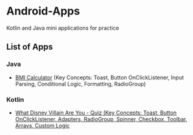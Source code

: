 # Android-Apps
Kotlin and Java mini applications for practice

## List of Apps

### Java 

- [BMI Calculator](BMICalculator/) (Key Concepts: Toast, Button OnClickListener, Input Parsing, Conditional Logic, Formatting, RadioGroup)
  

### Kotlin 
- [What Disney Villain Are You - Quiz (Key Concepts: Toast, Button OnClickListener, Adapters, RadioGroup, Spinner, Checkbox, Toolbar, Arrays, Custom Logic](WhatDisneyVillainAreYouQuiz/)
